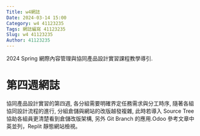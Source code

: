 ```yaml
---
Title: w4網誌
Date: 2024-03-14 15:00
Category: w4 41123235
Tags: 網誌編寫 41123235
Slug: w4 41123235
Author: 41123235
---
```


2024 Spring 網際內容管理與協同產品設計實習課程教學導引.

<!-- PELICAN_END_SUMMARY -->

# 第四週網誌
協同產品設計實習的第四週, 各分組需要明確界定任務需求與分工時序, 隨著各組協同設計流程的進行, 分組倉儲與網站的改版越發複雜, 此時若導入 Source Tree 協助各組員更清楚看到倉儲改版架構, 另外 Git Branch 的應用.Odoo 參考文章中英並列，Replit 靜態網站檢視。